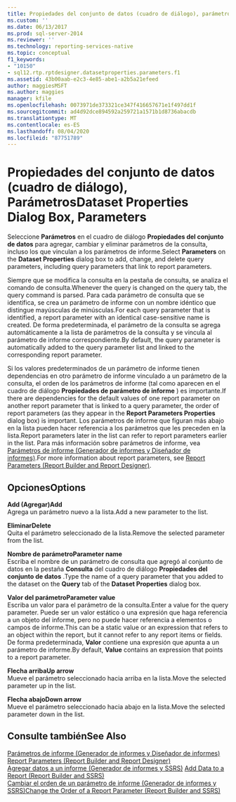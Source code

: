 ```yaml
---
title: Propiedades del conjunto de datos (cuadro de diálogo), parámetros | Microsoft Docs
ms.custom: ''
ms.date: 06/13/2017
ms.prod: sql-server-2014
ms.reviewer: ''
ms.technology: reporting-services-native
ms.topic: conceptual
f1_keywords:
- "10150"
- sql12.rtp.rptdesigner.datasetproperties.parameters.f1
ms.assetid: 43b00aab-e2c3-4e85-abe1-a2b5a21efeed
author: maggiesMSFT
ms.author: maggies
manager: kfile
ms.openlocfilehash: 0073971de373321ce347f416657671e1f497dd1f
ms.sourcegitcommit: ad4d92dce894592a259721a1571b1d8736abacdb
ms.translationtype: MT
ms.contentlocale: es-ES
ms.lasthandoff: 08/04/2020
ms.locfileid: "87751789"
---
```

# <a name="dataset-properties-dialog-box-parameters"></a><span data-ttu-id="6db0b-102">Propiedades del conjunto de datos (cuadro de diálogo), Parámetros</span><span class="sxs-lookup"><span data-stu-id="6db0b-102">Dataset Properties Dialog Box, Parameters</span></span>
  <span data-ttu-id="6db0b-103">Seleccione **Parámetros** en el cuadro de diálogo **Propiedades del conjunto de datos** para agregar, cambiar y eliminar parámetros de la consulta, incluso los que vinculan a los parámetros de informe.</span><span class="sxs-lookup"><span data-stu-id="6db0b-103">Select **Parameters** on the **Dataset Properties** dialog box to add, change, and delete query parameters, including query parameters that link to report parameters.</span></span>  
  
 <span data-ttu-id="6db0b-104">Siempre que se modifica la consulta en la pestaña de consulta, se analiza el comando de consulta.</span><span class="sxs-lookup"><span data-stu-id="6db0b-104">Whenever the query is changed on the query tab, the query command is parsed.</span></span> <span data-ttu-id="6db0b-105">Para cada parámetro de consulta que se identifica, se crea un parámetro de informe con un nombre idéntico que distingue mayúsculas de minúsculas.</span><span class="sxs-lookup"><span data-stu-id="6db0b-105">For each query parameter that is identified, a report parameter with an identical case-sensitive name is created.</span></span> <span data-ttu-id="6db0b-106">De forma predeterminada, el parámetro de la consulta se agrega automáticamente a la lista de parámetros de la consulta y se vincula al parámetro de informe correspondiente.</span><span class="sxs-lookup"><span data-stu-id="6db0b-106">By default, the query parameter is automatically added to the query parameter list and linked to the corresponding report parameter.</span></span>  
  
 <span data-ttu-id="6db0b-107">Si los valores predeterminados de un parámetro de informe tienen dependencias en otro parámetro de informe vinculado a un parámetro de la consulta, el orden de los parámetros de informe (tal como aparecen en el cuadro de diálogo **Propiedades de parámetro de informe** ) es importante.</span><span class="sxs-lookup"><span data-stu-id="6db0b-107">If there are dependencies for the default values of one report parameter on another report parameter that is linked to a query parameter, the order of report parameters (as they appear in the **Report Parameters Properties** dialog box) is important.</span></span> <span data-ttu-id="6db0b-108">Los parámetros de informe que figuran más abajo en la lista pueden hacer referencia a los parámetros que les preceden en la lista.</span><span class="sxs-lookup"><span data-stu-id="6db0b-108">Report parameters later in the list can refer to report parameters earlier in the list.</span></span> <span data-ttu-id="6db0b-109">Para más información sobre parámetros de informe, vea [Parámetros de informe &#40;Generador de informes y Diseñador de informes&#41;](../report-design/report-parameters-report-builder-and-report-designer.md).</span><span class="sxs-lookup"><span data-stu-id="6db0b-109">For more information about report parameters, see [Report Parameters &#40;Report Builder and Report Designer&#41;](../report-design/report-parameters-report-builder-and-report-designer.md).</span></span>  
  
## <a name="options"></a><span data-ttu-id="6db0b-110">Opciones</span><span class="sxs-lookup"><span data-stu-id="6db0b-110">Options</span></span>  
 <span data-ttu-id="6db0b-111">**Add (Agregar)**</span><span class="sxs-lookup"><span data-stu-id="6db0b-111">**Add**</span></span>  
 <span data-ttu-id="6db0b-112">Agrega un parámetro nuevo a la lista.</span><span class="sxs-lookup"><span data-stu-id="6db0b-112">Add a new parameter to the list.</span></span>  
  
 <span data-ttu-id="6db0b-113">**Eliminar**</span><span class="sxs-lookup"><span data-stu-id="6db0b-113">**Delete**</span></span>  
 <span data-ttu-id="6db0b-114">Quita el parámetro seleccionado de la lista.</span><span class="sxs-lookup"><span data-stu-id="6db0b-114">Remove the selected parameter from the list.</span></span>  
  
 <span data-ttu-id="6db0b-115">**Nombre de parámetro**</span><span class="sxs-lookup"><span data-stu-id="6db0b-115">**Parameter name**</span></span>  
 <span data-ttu-id="6db0b-116">Escriba el nombre de un parámetro de consulta que agregó al conjunto de datos en la pestaña **Consulta** del cuadro de diálogo **Propiedades del conjunto de datos** .</span><span class="sxs-lookup"><span data-stu-id="6db0b-116">Type the name of a query parameter that you added to the dataset on the **Query** tab of the **Dataset Properties** dialog box.</span></span>  
  
 <span data-ttu-id="6db0b-117">**Valor del parámetro**</span><span class="sxs-lookup"><span data-stu-id="6db0b-117">**Parameter value**</span></span>  
 <span data-ttu-id="6db0b-118">Escriba un valor para el parámetro de la consulta.</span><span class="sxs-lookup"><span data-stu-id="6db0b-118">Enter a value for the query parameter.</span></span> <span data-ttu-id="6db0b-119">Puede ser un valor estático o una expresión que haga referencia a un objeto del informe, pero no puede hacer referencia a elementos o campos de informe.</span><span class="sxs-lookup"><span data-stu-id="6db0b-119">This can be a static value or an expression that refers to an object within the report, but it cannot refer to any report items or fields.</span></span> <span data-ttu-id="6db0b-120">De forma predeterminada, **Valor** contiene una expresión que apunta a un parámetro de informe.</span><span class="sxs-lookup"><span data-stu-id="6db0b-120">By default, **Value** contains an expression that points to a report parameter.</span></span>  
  
 <span data-ttu-id="6db0b-121">**Flecha arriba**</span><span class="sxs-lookup"><span data-stu-id="6db0b-121">**Up arrow**</span></span>  
 <span data-ttu-id="6db0b-122">Mueve el parámetro seleccionado hacia arriba en la lista.</span><span class="sxs-lookup"><span data-stu-id="6db0b-122">Move the selected parameter up in the list.</span></span>  
  
 <span data-ttu-id="6db0b-123">**Flecha abajo**</span><span class="sxs-lookup"><span data-stu-id="6db0b-123">**Down arrow**</span></span>  
 <span data-ttu-id="6db0b-124">Mueve el parámetro seleccionado hacia abajo en la lista.</span><span class="sxs-lookup"><span data-stu-id="6db0b-124">Move the selected parameter down in the list.</span></span>  
  
## <a name="see-also"></a><span data-ttu-id="6db0b-125">Consulte también</span><span class="sxs-lookup"><span data-stu-id="6db0b-125">See Also</span></span>  
 <span data-ttu-id="6db0b-126">[Parámetros de informe &#40;Generador de informes y Diseñador de informes&#41;](../report-design/report-parameters-report-builder-and-report-designer.md) </span><span class="sxs-lookup"><span data-stu-id="6db0b-126">[Report Parameters &#40;Report Builder and Report Designer&#41;](../report-design/report-parameters-report-builder-and-report-designer.md) </span></span>  
 <span data-ttu-id="6db0b-127">[Agregar datos a un informe &#40;Generador de informes y SSRS&#41;](report-datasets-ssrs.md) </span><span class="sxs-lookup"><span data-stu-id="6db0b-127">[Add Data to a Report &#40;Report Builder and SSRS&#41;](report-datasets-ssrs.md) </span></span>  
 [<span data-ttu-id="6db0b-128">Cambiar el orden de un parámetro de informe &#40;Generador de informes y SSRS&#41;</span><span class="sxs-lookup"><span data-stu-id="6db0b-128">Change the Order of a Report Parameter &#40;Report Builder and SSRS&#41;</span></span>](../report-design/change-the-order-of-a-report-parameter-report-builder-and-ssrs.md)  
  
  
